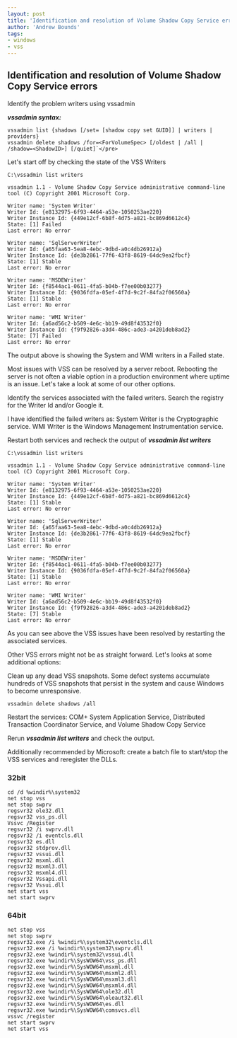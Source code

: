 ```yaml
---
layout: post
title: 'Identification and resolution of Volume Shadow Copy Service errors'
author: 'Andrew Bounds'
tags:
- windows
- vss
---
```


## Identification and resolution of Volume Shadow Copy Service errors

Identify the problem writers using vssadmin

***vssadmin syntax:***

```console
vssadmin list {shadows [/set= [shadow copy set GUID]] | writers | providers}
vssadmin delete shadows /for=<ForVolumeSpec> [/oldest | /all | /shadow=<ShadowID>] [/quiet]`</pre>
```

Let's start off by checking the state of the VSS Writers

```batch
C:\vssadmin list writers

vssadmin 1.1 - Volume Shadow Copy Service administrative command-line tool (C) Copyright 2001 Microsoft Corp.

Writer name: 'System Writer'
Writer Id: {e8132975-6f93-4464-a53e-1050253ae220}
Writer Instance Id: {449e12cf-6b8f-4d75-a821-bc869d6612c4}
State: [1] Failed
Last error: No error

Writer name: 'SqlServerWriter'
Writer Id: {a65faa63-5ea8-4ebc-9dbd-a0c4db26912a}
Writer Instance Id: {de3b2861-77f6-43f8-8619-64dc9ea2fbcf}
State: [1] Stable
Last error: No error

Writer name: 'MSDEWriter'
Writer Id: {f8544ac1-0611-4fa5-b04b-f7ee00b03277}
Writer Instance Id: {9036fdfa-05ef-4f7d-9c2f-84fa2f06560a}
State: [1] Stable
Last error: No error

Writer name: 'WMI Writer'
Writer Id: {a6ad56c2-b509-4e6c-bb19-49d8f43532f0}
Writer Instance Id: {f9f92826-a3d4-486c-ade3-a4201deb8ad2}
State: [7] Failed
Last error: No error
```

The output above is showing the System and WMI writers in a Failed state.

Most issues with VSS can be resolved by a server reboot. Rebooting the server is not often a viable option in a production environment where uptime is an issue. Let's take a look at some of our other options.

Identify the services associated with the failed writers. Search the registry for the Writer Id and/or Google it.

I have identified the failed writers as:
System Writer is the Cryptographic service.
WMI Writer is the Windows Management Instrumentation service.

Restart both services and recheck the output of ***vssadmin list writers***

```batch
C:\vssadmin list writers

vssadmin 1.1 - Volume Shadow Copy Service administrative command-line tool (C) Copyright 2001 Microsoft Corp.

Writer name: 'System Writer'
Writer Id: {e8132975-6f93-4464-a53e-1050253ae220}
Writer Instance Id: {449e12cf-6b8f-4d75-a821-bc869d6612c4}
State: [1] Stable
Last error: No error

Writer name: 'SqlServerWriter'
Writer Id: {a65faa63-5ea8-4ebc-9dbd-a0c4db26912a}
Writer Instance Id: {de3b2861-77f6-43f8-8619-64dc9ea2fbcf}
State: [1] Stable
Last error: No error

Writer name: 'MSDEWriter'
Writer Id: {f8544ac1-0611-4fa5-b04b-f7ee00b03277}
Writer Instance Id: {9036fdfa-05ef-4f7d-9c2f-84fa2f06560a}
State: [1] Stable
Last error: No error

Writer name: 'WMI Writer'
Writer Id: {a6ad56c2-b509-4e6c-bb19-49d8f43532f0}
Writer Instance Id: {f9f92826-a3d4-486c-ade3-a4201deb8ad2}
State: [7] Stable
Last error: No error
```

As you can see above the VSS issues have been resolved by restarting the associated services.

Other VSS errors might not be as straight forward. Let's looks at some additional options:

Clean up any dead VSS snapshots. Some defect systems accumulate hundreds of VSS snapshots that persist in the system and cause Windows to become unresponsive.

```batch
vssadmin delete shadows /all
```

Restart the services: COM+ System Application Service, Distributed Transaction Coordinator Service, and Volume Shadow Copy Service

Rerun ***vssadmin list writers*** and check the output.

Additionally recommended by Microsoft: create a batch file to start/stop the VSS services and reregister the DLLs.

### 32bit

```batch
cd /d %windir%\system32
net stop vss
net stop swprv
regsvr32 ole32.dll
regsvr32 vss_ps.dll
Vssvc /Register
regsvr32 /i swprv.dll
regsvr32 /i eventcls.dll
regsvr32 es.dll
regsvr32 stdprov.dll
regsvr32 vssui.dll
regsvr32 msxml.dll
regsvr32 msxml3.dll
regsvr32 msxml4.dll
regsvr32 Vssapi.dll
regsvr32 Vssui.dll
net start vss
net start swprv
```

### 64bit

```batch
net stop vss
net stop swprv
regsvr32.exe /i %windir%\system32\eventcls.dll
regsvr32.exe /i %windir%\system32\swprv.dll
regsvr32.exe %windir%\system32\vssui.dll
regsvr32.exe %windir%\SysWOW64\vss_ps.dll
regsvr32.exe %windir%\SysWOW64\msxml.dll
regsvr32.exe %windir%\SysWOW64\msxml2.dll
regsvr32.exe %windir%\SysWOW64\msxml3.dll
regsvr32.exe %windir%\SysWOW64\msxml4.dll
regsvr32.exe %windir%\SysWOW64\ole32.dll
regsvr32.exe %windir%\SysWOW64\oleaut32.dll
regsvr32.exe %windir%\SysWOW64\es.dll
regsvr32.exe %windir%\SysWOW64\comsvcs.dll
vssvc /register
net start swprv
net start vss
```
